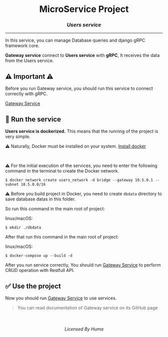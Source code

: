 <div align="center">

# MicroService Project
### _Users service_

<hr>
</div>

In this service, you can manage Database queries and django gRPC framework core.

**Gateway service** connect to **Users service** with **gRPC**,
It receives the data from the Users service.

## ⚠ Important ⚠
Before you run Gateway service, you should run this service to connect correctly with gRPC.

[Gateway Service](https://github.com/AminAliH47/MicroService-Gateway)


## 🏁 Run the service
**Users service is dockerized.** 
This means that the running of the project is very simple.

⚠ Naturally, Docker must be installed on your system. [Install docker](https://docs.docker.com/get-docker/)

<br>

⚠ For the initial execution of the services,
you need to enter the following command in the terminal to create the Docker network.
```commandline
$ docker network create users_network -d bridge --gateway 10.5.0.1 --subnet 10.5.0.0/16
```

⚠ Before you build project in Docker, you need to create `dbdata` directory to save database
datas in this folder.

So run this command in the main root of project:

linux/macOS:
```commandline
$ mkdir ./dbdata
```

After that run this command in the main root of project:

linux/macOS:
```commandline
$ docker-compose up --build -d
```

After you run service correctly, You should run [Gateway Service](https://github.com/AminAliH47/MicroService-Gateway) 
to perform CRUD operation with Restfull API.

## ✅ Use the project
Now you should run [Gateway Service](https://github.com/AminAliH47/MicroService-Gateway) to use services.
> You can read documentation of Gateway service on its GitHub page

<div align="center">
<br>

###### Licensed By Huma

</div>